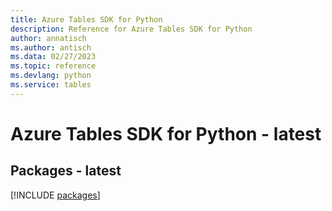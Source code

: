 ```yaml
---
title: Azure Tables SDK for Python
description: Reference for Azure Tables SDK for Python
author: annatisch
ms.author: antisch
ms.data: 02/27/2023
ms.topic: reference
ms.devlang: python
ms.service: tables
---
```

# Azure Tables SDK for Python - latest
## Packages - latest
[!INCLUDE [packages](tables-index.md)]
